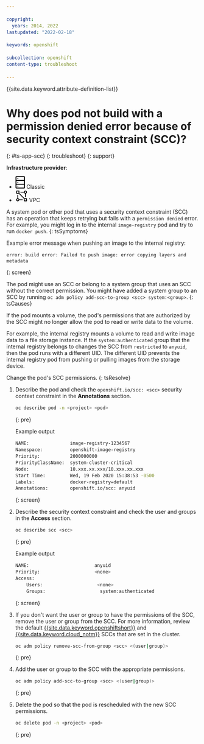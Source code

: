 ```yaml
---

copyright:
  years: 2014, 2022
lastupdated: "2022-02-18"

keywords: openshift

subcollection: openshift
content-type: troubleshoot

---
```


{{site.data.keyword.attribute-definition-list}}

# Why does pod not build with a permission denied error because of security context constraint (SCC)?
{: #ts-app-scc}
{: troubleshoot}
{: support}

**Infrastructure provider**:
* ![Classic infrastructure provider icon.](images/icon-classic-2.svg) Classic
* ![VPC infrastructure provider icon.](images/icon-vpc-2.svg) VPC


A system pod or other pod that uses a security context constraint (SCC) has an operation that keeps retrying but fails with a `permission denied` error. For example, you might log in to the internal `image-registry` pod and try to run `docker push`.
{: tsSymptoms}

Example error message when pushing an image to the internal registry:
```
error: build error: Failed to push image: error copying layers and metadata
```
{: screen}


The pod might use an SCC or belong to a system group that uses an SCC without the correct permission. You might have added a system group to an SCC by running `oc adm policy add-scc-to-group <scc> system:<group>`.
{: tsCauses}

If the pod mounts a volume, the pod's permissions that are authorized by the SCC might no longer allow the pod to read or write data to the volume.

For example, the internal registry mounts a volume to read and write image data to a file storage instance. If the `system:authenticated` group that the internal registry belongs to changes the SCC from `restricted` to `anyuid`, then the pod runs with a different UID. The different UID prevents the internal registry pod from pushing or pulling images from the storage device.


Change the pod's SCC permissions.
{: tsResolve}

1. Describe the pod and check the `openshift.io/scc: <scc>` security context constraint in the **Annotations** section.
    ```sh
    oc describe pod -n <project> <pod>
    ```
    {: pre}

    Example output

    ```sh
    NAME:               image-registry-1234567
    Namespace:          openshift-image-registry
    Priority:           2000000000
    PriorityClassName:  system-cluster-critical
    Node:               10.xxx.xx.xxx/10.xxx.xx.xxx
    Start Time:         Wed, 19 Feb 2020 15:38:53 -0500
    Labels:             docker-registry=default
    Annotations:        openshift.io/scc: anyuid
    ```
    {: screen}

2. Describe the security context constraint and check the user and groups in the **Access** section.
    ```sh
    oc describe scc <scc>
    ```
    {: pre}

    Example output

    ```sh
    NAME:                        anyuid
    Priority:                    <none>
    Access:                        
        Users:                    <none>
        Groups:                    system:authenticated
    ```
    {: screen}

3. If you don't want the user or group to have the permissions of the SCC, remove the user or group from the SCC. For more information, review the default [{{site.data.keyword.openshiftshort}}](/docs/openshift?topic=openshift-openshift_scc#oc_sccs) and [{{site.data.keyword.cloud_notm}}](/docs/openshift?topic=openshift-openshift_scc#ibm_sccs) SCCs that are set in the cluster.
    ```sh
    oc adm policy remove-scc-from-group <scc> <(user|group)>
    ```
    {: pre}

4. Add the user or group to the SCC with the appropriate permissions.
    ```sh
    oc adm policy add-scc-to-group <scc> <(user|group)>
    ```
    {: pre}

5. Delete the pod so that the pod is rescheduled with the new SCC permissions.
    ```sh
    oc delete pod -n <project> <pod>
    ```
    {: pre}






